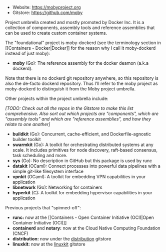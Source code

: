 - Website: https://mobyproject.org
- Gitstore: https://github.com/moby

Project umbrella created and mostly promoted by Docker Inc. It is a collection of components, assembly tools and reference assemblies that can be used to create custom container systems.

The "foundational" project is moby-dockerd (see the terminology section in [[Containers - Docker|Docker]] for the reason why I call it moby-dockerd instead of just moby):

- **moby** (Go): The reference assembly for the docker deamon (a.k.a dockerd).

Note that there is no dockerd git repository anywhere, so this repository is also the de-facto dockerd repository. Thus I'll refer to the moby project as moby-dockerd to distinguish it from the Moby project umbrella.

Other projects within the project umbrella include:

_\[TODO: Check out all the repos in the Gitstore to make this list comprehensive. Also sort out which projects are "components", which are "assembly tools" and which are "reference assemblies", and how they relate to one another]_

- **buildkit** (Go): Concurrent, cache-efficient, and Dockerfile-agnostic builder toolkit
- **swarmkit** (Go): A toolkit for orchestrating distributed systems at any scale. It includes primitives for node discovery, raft-based consensus, task scheduling and more.
- **sys** (Go): No description in GitHub but this package is used by runc
- **datakit** (OCaml): Connect processes into powerful data pipelines with a simple git-like filesystem interface
- **vpnkit** (OCaml): A toolkit for embedding VPN capabilities in your application
- **libnetwork** (Go): Networking for containers
- **hyperkit** (C): A toolkit for embedding hypervisor capabilities in your application

Previous projects that "spinned-off":

- **runc:** now at the [[Containers - Open Container Initiative (OCI)|Open Container Initiative (OCI)]]
- **containerd** and **notary:** now at the Cloud Native Computing Foundation (CNCF)
- **distribution:** now under the [distribution](https://github.com/distribution) gitstore
- **linuxkit:** now at the [linuxkit](https://github.com/linuxkit) gitstore